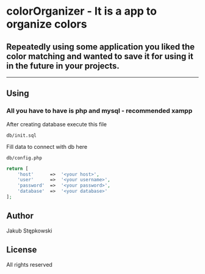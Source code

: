 # colorOrganizer - It is a app to organize colors
## Repeatedly using some application you liked the color matching and wanted to save it for using it in the future in your projects. 

---
## Using
### All you have to have is php and mysql - recommended xampp

After creating database execute this file
```
db/init.sql
```

Fill data to connect with db here
```
db/config.php
```

```php
return [
    'host'      =>  '<your host>',
    'user'      =>  '<your username>',
    'password'  =>  '<your password>',
    'database'  =>  '<your database>'
];
```

## Author
Jakub Stępkowski

## License
All rights reserved
